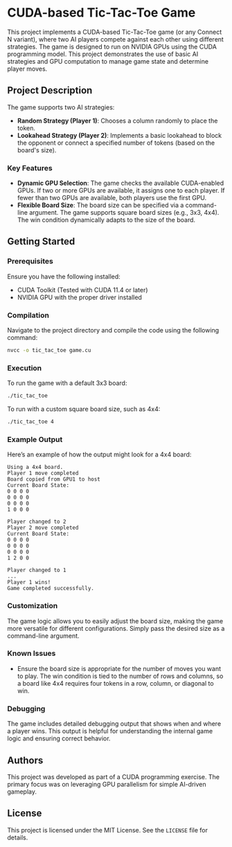 
# CUDA-based Tic-Tac-Toe Game

This project implements a CUDA-based Tic-Tac-Toe game (or any Connect N variant), where two AI players compete against each other using different strategies. The game is designed to run on NVIDIA GPUs using the CUDA programming model. This project demonstrates the use of basic AI strategies and GPU computation to manage game state and determine player moves.

## Project Description

The game supports two AI strategies:
- **Random Strategy (Player 1)**: Chooses a column randomly to place the token.
- **Lookahead Strategy (Player 2)**: Implements a basic lookahead to block the opponent or connect a specified number of tokens (based on the board's size).

### Key Features
- **Dynamic GPU Selection**: The game checks the available CUDA-enabled GPUs. If two or more GPUs are available, it assigns one to each player. If fewer than two GPUs are available, both players use the first GPU.
- **Flexible Board Size**: The board size can be specified via a command-line argument. The game supports square board sizes (e.g., 3x3, 4x4). The win condition dynamically adapts to the size of the board.

## Getting Started

### Prerequisites

Ensure you have the following installed:
- CUDA Toolkit (Tested with CUDA 11.4 or later)
- NVIDIA GPU with the proper driver installed

### Compilation

Navigate to the project directory and compile the code using the following command:

```bash
nvcc -o tic_tac_toe game.cu
```

### Execution

To run the game with a default 3x3 board:

```bash
./tic_tac_toe
```

To run with a custom square board size, such as 4x4:

```bash
./tic_tac_toe 4
```

### Example Output

Here’s an example of how the output might look for a 4x4 board:

```plaintext
Using a 4x4 board.
Player 1 move completed
Board copied from GPU1 to host
Current Board State:
0 0 0 0
0 0 0 0
0 0 0 0
1 0 0 0

Player changed to 2
Player 2 move completed
Current Board State:
0 0 0 0
0 0 0 0
0 0 0 0
1 2 0 0

Player changed to 1
...
Player 1 wins!
Game completed successfully.
```

### Customization

The game logic allows you to easily adjust the board size, making the game more versatile for different configurations. Simply pass the desired size as a command-line argument.

### Known Issues

- Ensure the board size is appropriate for the number of moves you want to play. The win condition is tied to the number of rows and columns, so a board like 4x4 requires four tokens in a row, column, or diagonal to win.

### Debugging

The game includes detailed debugging output that shows when and where a player wins. This output is helpful for understanding the internal game logic and ensuring correct behavior.

## Authors

This project was developed as part of a CUDA programming exercise. The primary focus was on leveraging GPU parallelism for simple AI-driven gameplay.

## License

This project is licensed under the MIT License. See the `LICENSE` file for details.
